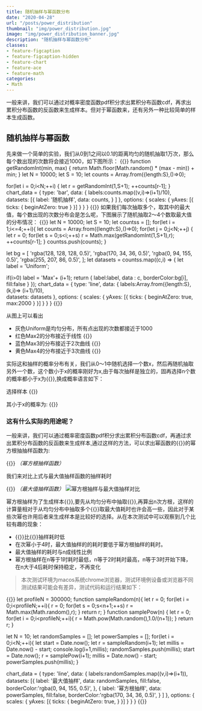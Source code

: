 ```yaml
---
title: 随机抽样与幂函数分布
date: "2020-04-28"
url: "/posts/power_distribution"
thumbnail: "img/power_distribution.jpg"
image: "img/power_distribution_banner.jpg"
description: "随机抽样与幂函数分布"
classes:
- feature-figcaption
- feature-figcaption-hidden
- feature-chart
- feature-ace
- feature-math
categories:
- Math
---
```

一般来讲，我们可以通过对概率密度函数pdf积分求出累积分布函数cdf，再求出累积分布函数的反函数来生成样本。但对于幂函数来，还有另外一种比较简单的样本生成函数。
<!--more-->


## 随机抽样与幂函数


先来做一个简单的实验，我们从0到1之间以0.1的距离均匀的随机抽取1万次，那么每个数出现的次数将会接近1000，如下图所示：
{{<chart code-height=360 height=400 hideCode=false defaultFold=true >}}
function getRandomInt(min, max) {
  return Math.floor(Math.random() * (max - min)) + min; 
}
let N = 10000;
let S = 10;
let counts = Array.from({length:S},()=>0);

for(let i = 0;i<N;++i)
{
  let r = getRandomInt(1,S+1);
  ++counts[r-1];
}
chart_data = {
    type: 'bar',
    data: {
      labels:counts.map((v,i)=>(i+1)/10),      
        datasets: [{
            label: '随机抽样',
            data: counts,
        }
        ]
    },
     options: {
        scales: {
            yAxes: [{
                ticks: {
                    beginAtZero: true
                }
            }]
        }
    }
}
{{</chart>}}
如果我们每次抽取多个，取其中的最大值，每个数出现的次数分布会是怎么呢，下图展示了随机抽取2～4个数取最大值的分布情况：
{{<chart code-height=360 height=400 hideCode=false defaultFold=true >}}
let N = 10000;
let S = 10;
let countss = [];
for(let i = 1;i<=4;++i){
  let counts = Array.from({length:S},()=>0);
  for(let j = 0;j<N;++j)
  {
    let r = 0;
    for(let s = 0;s<i;++s) r = Math.max(getRandomInt(1,S+1),r);
    ++counts[r-1];
  }
  countss.push(counts);
}

let bg = [
    'rgba(128, 128, 128, 0.5)',
    'rgba(170, 34, 36, 0.5)',
    'rgba(0, 94, 155, 0.5)',
    'rgba(255, 207, 86, 0.5)',
    ];
let datasets = countss.map((c,i) => {
  let label = 'Uniform';

  if(i>0) label = 'Max'+ (i+1);
  return {
    label:label,
    data : c,
    borderColor:bg[i],
    fill:false
  }
});
chart_data = {
    type: 'line',
    data: {
      labels:Array.from({length:S},(k,i)=> (i+1)/10),      
        datasets: datasets
    },
     options: {
        scales: {
            yAxes: [{
                ticks: {
                    beginAtZero: true,
                    max:2000
                }
            }]
        }
    }
}
{{</chart>}}

从图上可以看出
- 灰色Uniform是均匀分布，所有点出现的次数都接近于1000
- 红色Max2的分布接近于线性 {{<math >}} f(x)=kx {{</math>}}
- 蓝色Max3的分布接近于2次曲线 {{<math >}} f(x)=kx^2 {{</math>}}
- 黄色Max4的分布接近于3次曲线 {{<math >}} f(x)=kx^3 {{</math>}}

实际这和抽样的概率分布有关，我们从0～1中随机选择一个数x，然后再随机抽取另外一个数，这个数小于x的概率刚好为x,由于每次抽样是独立的，固再选择n个数的概率都小于x为{{<math >}}x^n{{</math>}},换成概率语言如下：

选择样本  {{<math >}}X= max(\xi_1,\xi_2,...,\xi_n){{</math>}}

其小于x的概率为:  {{<math >}}P_r\{X<x\} = \prod_{1}^{n}P_r\{\xi_i<x\}=x^n{{</math>}}

### 这有什么实际的用途呢？

一般来讲，我们可以通过概率密度函数pdf积分求出累积分布函数cdf，再通过求出累积分布函数的反函数来生成样本,通过这样的方法，可以求出幂函数的{{<math >}}f(x)=x^n{{</math>}}的幂方根抽抽样函数为:

{{<math >}}X=\sqrt[n+1]\xi{{</math>}}  *（幂方根抽样函数）*

我们来对比上式与最大值抽样函数的抽样耗时

{{<math >}}X= max(\xi_1,\xi_2,...,\xi_{n+1}){{</math>}}  *（最大值抽样函数）*
![幂方根抽样与最大值抽样对比](/img/power_dis_profile.jpg)

幂方根抽样为了生成样本{{<math >}}X{{</math>}},要先从均匀分布中抽取{{<math >}}\xi{{</math>}},再算出n次方根，这样的计算量相对于从均匀分布中抽取多个{{<math >}}\xi_i{{</math>}}取最大值耗时也许会高一些，因此对于某些次幂也许用后者来生成样本是比较好的选择。从在本次测试中可以观察到几个比较有趣的现象：
- {{<math >}}X=\sqrt[2]\xi{{</math>}}比{{<math >}}X= max(\xi_1,\xi_2){{</math>}}抽样耗时低
- 在次幂小于4时，最大值抽样的的耗时要低于幂方根抽样的耗时。
- 最大值抽样的耗时与n成线性比例
- 幂方根抽样在n等于1时耗时最低，n等于2时耗时最高，n等于3时开始下降，在n大于4后耗时保持稳定，不再变化

>本次测试环境为macos系统chrome浏览器，测试环境例设备或浏览器不同测试结果可能会有差异，测试代码和运行结果如下：


{{<chart code-height=360 height=400 hideCode=false defaultFold=true >}}
let profileN = 300000;
function sampleRandom(n){
  let r = 0;
  for(let i = 0;i<profileN;++i){
    r = 0;
    for(let s = 0;s<n+1;++s) r = Math.max(Math.random(),r);
  }
  return r;
}
function samplePow(n)
{
  let r = 0;
  for(let i = 0;i<profileN;++i){
    r = Math.pow(Math.random(),1.0/(n+1));
  }
  return r;
}

let N = 10;
let randomSamples = [];
let powerSamples = [];
for(let i = 0;i<N;++i){
  let start = Date.now();
  let r = sampleRandom(i+1);
  let millis = Date.now() - start;
  console.log(i+1,millis);
  randomSamples.push(millis);
  start = Date.now();
  r = samplePow(i+1);
  millis = Date.now() - start;
  powerSamples.push(millis);
}


chart_data = {
    type: 'line',
    data: {
      labels:randomSamples.map((v,i)=>(i+1)),      
        datasets: [{
            label: '最大值抽样',
            data: randomSamples,
            fill:false,
            borderColor:'rgba(0, 94, 155, 0.5)',
        },
        {
            label: '幂方根抽样',
            data: powerSamples,
            fill:false,
            borderColor:'rgba(170, 34, 36, 0.5)',
        }
        ]
    },
    options: {
        scales: {
            yAxes: [{
                ticks: {
                    beginAtZero: true,
                }
            }]
        }
    }
}
{{</chart>}}